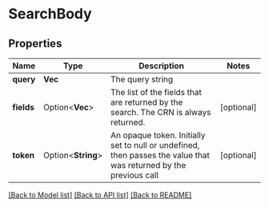# SearchBody

## Properties

Name | Type | Description | Notes
------------ | ------------- | ------------- | -------------
**query** | **Vec<String>** | The query string | 
**fields** | Option<**Vec<String>**> | The list of the fields that are returned by the search. The CRN is always returned. | [optional]
**token** | Option<**String**> | An opaque token. Initially set to null or undefined, then passes the value that was returned by the previous call | [optional]

[[Back to Model list]](../README.md#documentation-for-models) [[Back to API list]](../README.md#documentation-for-api-endpoints) [[Back to README]](../README.md)


